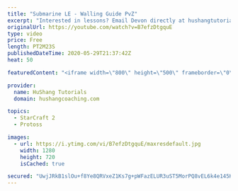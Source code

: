```yaml
---
title: "Submarine LE - Walling Guide PvZ"
excerpt: "Interested in lessons? Email Devon directly at hushangtutorials@outlook.com ------------------------------------------------------------------------------------------------------- Want to support HuShang Tutorials directly? Patreon is a website where you can contribute a monthly donation that will help"
originalUrl: https://youtube.com/watch?v=B7efzDtgquE
type: video
price: Free
length: PT2M23S
publishedDateTime: 2020-05-29T21:37:42Z
heat: 50

featuredContent: "<iframe width=\"800\" height=\"500\" frameborder=\"0\" src=\"https://www.youtube.com/embed/B7efzDtgquE\" allow=\"accelerometer; autoplay; encrypted-media; gyroscope; picture-in-picture\" allowfullscreen></iframe>"

provider:
  name: HuShang Tutorials
  domain: hushangcoaching.com

topics:
  - StarCraft 2
  - Protoss

images:
  - url: https://i.ytimg.com/vi/B7efzDtgquE/maxresdefault.jpg
    width: 1280
    height: 720
    isCached: true

secured: "UwjJRkB1slOu+f8Ye8QRVxeZ1Ks7g+pWFazELUR3uST5MorPQ8vEL6k4e145K9MohHTyTWvI98k/UnOkQZOpJQQAQ5DRSKhteUp4npIgMKMtFWr8daxqgj9KhPww2qfcaONg07tz8AmpXrf3FHCT1dET+eLWXQ6yKNKwob5enLWCPybTNXKQtIYTRqAH4n7cu3GYL0XJzRssgLbivPnXe5qp2y2aWVz0rFLFn5BIQWF9MxirEKuptVvF6VUejcqZDzDcoRTWGquqK93lf/hCWNe0VAqCyKdEOb8XsRFRTMnxD84SrWZeJZgcj0H/ZxL7CNLbXVAqJy/p2LOA0h+AHEwaPWQY1UYs/mfcPhkWka1+RrL4C0SylD5iPukL1wUek0WArebMrK06TAIpCik1DVp7zuhbVbgWMB0c2iy1lhk=;vcL0PH6mVLPD6Deq6CiZ9A=="
---
```


